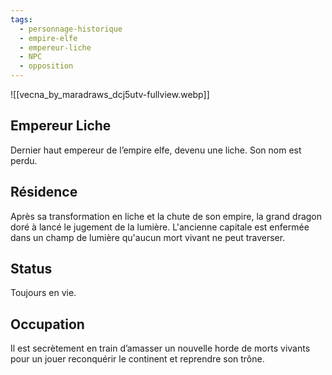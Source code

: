 ```yaml
---
tags:
  - personnage-historique
  - empire-elfe
  - empereur-liche
  - NPC
  - opposition
---
```


![[vecna_by_maradraws_dcj5utv-fullview.webp]]
## Empereur Liche

Dernier haut empereur de l’empire elfe, devenu une liche. Son nom est perdu.


## Résidence

Après sa transformation en liche et la chute de son empire, la grand dragon doré à lancé le jugement de la lumière. L'ancienne capitale est enfermée dans un champ de lumière qu'aucun mort vivant ne peut traverser.

## Status

Toujours en vie.
## Occupation
Il est secrètement en train d’amasser un nouvelle horde de morts vivants pour un jouer reconquérir le continent et reprendre son trône.